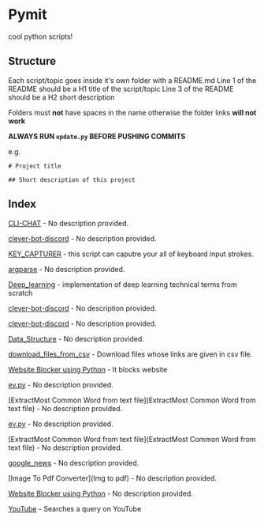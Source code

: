 
# Pymit
cool python scripts!

## Structure
Each script/topic goes inside it's own folder with a README.md
Line 1 of the README should be a H1 title of the script/topic
Line 3 of the README should be a H2 short description

Folders must **not** have spaces in the name otherwise the folder links **will not work**

**ALWAYS RUN `update.py` BEFORE PUSHING COMMITS**

e.g.
```
# Project title

## Short description of this project
```

## Index

[CLI-CHAT](CLI_CHAT) - No description provided.

[clever-bot-discord](cleverbot_discord) - No description provided.

[KEY_CAPTURER](key_capturer) - this script can caputre your all of keyboard input strokes.

[argparse](argparse) - No description provided.

[Deep_learning](Deep_learning) - implementation of deep learning technical terms from scratch

[clever-bot-discord](cleverbot_discord) - No description provided.

[clever-bot-discord](cleverbot_discord) - No description provided.

[Data_Structure](Data_Structure) - No description provided.

[download_files_from_csv](download_files_from_csv) - Download files whose links are given in csv file.

[Website Blocker using Python](Website-Blocker) -  It blocks website 

[ev.py](ev) - No description provided.

[ExtractMost Common Word from text file](ExtractMost Common Word from text file) - No description provided.

[ev.py](ev) - No description provided.

[ExtractMost Common Word from text file](ExtractMost Common Word from text file) - No description provided.

[google_news](google_news) - No description provided.

[Image To Pdf Converter](Img to pdf) - No description provided.

[Website Blocker using Python](Website-Blocker) - No description provided.

[YouTube](youtube) - Searches a query on YouTube

